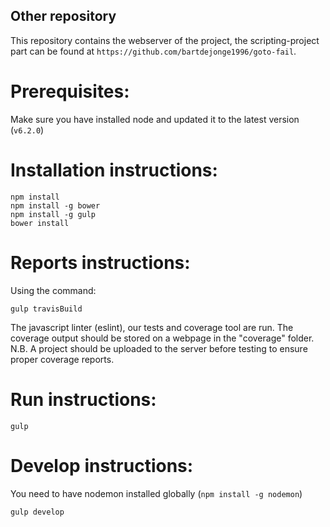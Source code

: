 ## Other repository
This repository contains the webserver of the project, the scripting-project part can be found at `https://github.com/bartdejonge1996/goto-fail`.

# Prerequisites:
Make sure you have installed node and updated it to the latest version (`v6.2.0`)

# Installation instructions:
```
npm install
npm install -g bower
npm install -g gulp
bower install
```

# Reports instructions:
Using the command:
```
gulp travisBuild
```
The javascript linter (eslint), our tests and coverage tool are run. The coverage output should be stored on a webpage in the "coverage" folder. N.B. A project should be uploaded to the server before testing to ensure proper coverage reports.

# Run instructions:
```
gulp
```
# Develop instructions:
You need to have nodemon installed globally (`npm install -g nodemon`)
```
gulp develop
```
